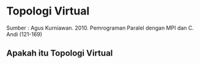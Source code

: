 # Topologi Virtual

Sumber : Agus Kurniawan. 2010. Pemrograman Paralel dengan MPI dan C. Andi (121-169)

## Apakah itu Topologi Virtual
